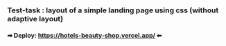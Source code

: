
### Test-task : layout of a simple landing page using css (without adaptive layout)

#### ➡ Deploy: https://hotels-beauty-shop.vercel.app/ ⬅

